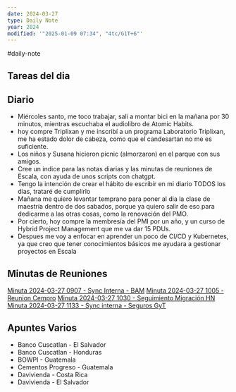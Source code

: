 ```yaml
---
date: 2024-03-27
type: Daily Note
year: 2024
modified: '"2025-01-09 07:34", "4tc/G1T+6"'
---
```

#daily-note

## Tareas del dia


## Diario

- Miércoles santo, me toco trabajar, sali a montar bici en la mañana por 30 minutos, mientras escuchaba el audiolibro de Atomic Habits.
- hoy compre Triplixan y me inscribí a un programa Laboratorio Triplixan, me ha estado dolor de cabeza,  como que el candesartan no me es suficiente. 
- Los niños y Susana hicieron picnic (almorzaron) en el parque con sus amigos.
- Cree un indice para las notas diarias y las minutas de reuniones de Escala, con ayuda de unos scripts con chatgpt.
- Tengo la intención de crear el hábito de escribir en mi diario TODOS los días, trataré de cumplirlo
- Mañana me quiero levantar temprano para poner al dia la clase de maestría dentro de dos sabados, porque ya quiero salir de eso para dedicarme a las otras cosas, como la renovación del PMO.
- Por cierto, hoy compre la membresía del PMI por un año, y un curso de Hybrid Project Management que me va dar 15 PDUs. 
- Despues me voy a enfocar en aprender un poco de CI/CD y Kubernetes, ya que creo que tener conocimientos básicos me ayudara a gestionar proyectos en Escala

## Minutas de Reuniones


[Minuta 2024-03-27 0907 - Sync Interna - BAM](Minuta%202024-03-27%200907%20-%20Sync%20Interna%20-%20BAM.md)
[Minuta 2024-03-27 1005 - Reunion Cempro](Minuta%202024-03-27%201005%20-%20Reunion%20Cempro.md)
[Minuta 2024-03-27 1030 - Seguimiento Migración HN](Minuta%202024-03-27%201030%20-%20Seguimiento%20Migración%20HN.md)
[Minuta 2024-03-27 1133 - Sync interna - Seguros GyT](Minuta%202024-03-27%201133%20-%20Sync%20interna%20-%20Seguros%20GyT.md)

## Apuntes Varios


- Banco Cuscatlan - El Salvador
- Banco Cuscatlan - Honduras
- BOWPI - Guatemala
- Cementos Progreso - Guatemala
- Davivienda - Costa Rica
- Davivienda - El Salvador







